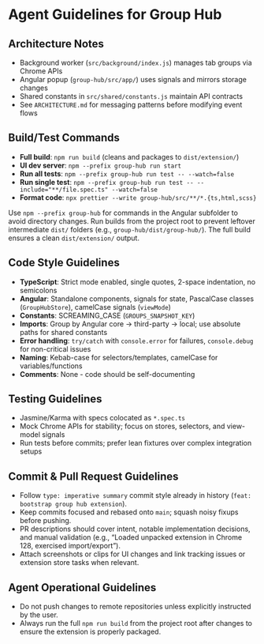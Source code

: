# Agent Guidelines for Group Hub

## Architecture Notes
- Background worker (`src/background/index.js`) manages tab groups via Chrome APIs
- Angular popup (`group-hub/src/app/`) uses signals and mirrors storage changes
- Shared constants in `src/shared/constants.js` maintain API contracts
- See `ARCHITECTURE.md` for messaging patterns before modifying event flows


## Build/Test Commands
- **Full build**: `npm run build` (cleans and packages to `dist/extension/`)
- **UI dev server**: `npm --prefix group-hub run start`
- **Run all tests**: `npm --prefix group-hub run test -- --watch=false`
- **Run single test**: `npm --prefix group-hub run test -- --include="**/file.spec.ts" --watch=false`
- **Format code**: `npx prettier --write group-hub/src/**/*.{ts,html,scss}`

Use `npm --prefix group-hub` for commands in the Angular subfolder to avoid directory changes. Run builds from the project root to prevent leftover intermediate `dist/` folders (e.g., `group-hub/dist/group-hub/`). The full build ensures a clean `dist/extension/` output.

## Code Style Guidelines
- **TypeScript**: Strict mode enabled, single quotes, 2-space indentation, no semicolons
- **Angular**: Standalone components, signals for state, PascalCase classes (`GroupHubStore`), camelCase signals (`viewMode`)
- **Constants**: SCREAMING_CASE (`GROUPS_SNAPSHOT_KEY`)
- **Imports**: Group by Angular core → third-party → local; use absolute paths for shared constants
- **Error handling**: `try/catch` with `console.error` for failures, `console.debug` for non-critical issues
- **Naming**: Kebab-case for selectors/templates, camelCase for variables/functions
- **Comments**: None - code should be self-documenting


## Testing Guidelines
- Jasmine/Karma with specs colocated as `*.spec.ts`
- Mock Chrome APIs for stability; focus on stores, selectors, and view-model signals
- Run tests before commits; prefer lean fixtures over complex integration setups

## Commit & Pull Request Guidelines
- Follow `type: imperative summary` commit style already in history (`feat: bootstrap group hub extension`).
- Keep commits focused and rebased onto `main`; squash noisy fixups before pushing.
- PR descriptions should cover intent, notable implementation decisions, and manual validation (e.g., “Loaded unpacked extension in Chrome 128, exercised import/export”).
- Attach screenshots or clips for UI changes and link tracking issues or extension store tasks when relevant.

## Agent Operational Guidelines
- Do not push changes to remote repositories unless explicitly instructed by the user.
- Always run the full `npm run build` from the project root after changes to ensure the extension is properly packaged.
